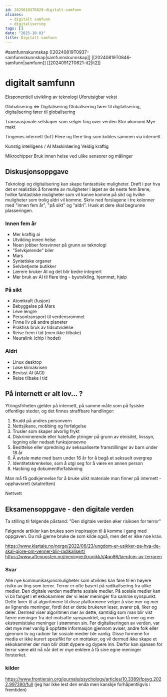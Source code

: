 ```yaml
---
id: 20250103T0829-digitalt-samfunn
aliases:
  - digitalt samfunn
  - digitalisering
tags: []
date: "2025-10-03"
title: Digitalt samfunn
---
```


#samfunnskunnskap [[20240819T0937-samfunnskunnskap|samfunnskunnskap]] [[20240819T0846-samfunn|samfunn]] [[20240912T0621-it2|it2]]

# digitalt samfunn

Eksponentiell utvikling av teknologi
Uforutsigbar vekst

Globalisering <=> Digitalisering
Globalisering fører til digitalisering, digitalisering fører til globalisering

Transnasjonale selskaper som selger ting over verden
Stor økonomi
Mye makt

Tingenes internett (IoT)
Flere og flere ting som kobles sammen via internett

Kunstig intelligens / AI
Maskinlæring
Veldig kraftig

Mikrochipper
Bruk innen helse ved ulike sensorer og målinger

## Diskusjonsoppgave

Teknologi og digitalisering kan skape fantastiske muligheter. Drøft i par hva det er realistisk å forvente av muligheter i løpet av de neste fem årene, hvilke fantastiske muligheter som vil kunne komme på sikt og hvilke muligheter som trolig aldri vil komme. Skriv ned forslagene i tre kolonner med "innen fem år", "på sikt" og "aldri". Husk at dere skal begrunne plasseringen.

### Innen fem år

- Mer kraftig ai
- Utvikling innen helse
- Noen jobber forsvinner på grunn av teknologi
- "Selvkjørende" biler
- Mars
- Syntetiske organer
- Selvbetjente butikker
- Lærere bruker AI og det blir bedre integrert
- Mer bruk av AI til flere ting - byutvikling, hjemmet, hjelp

### På sikt

- Atomkraft (fusjon)
- Bebyggelse på Mars
- Leve lengre
- Persontransport til verdensrommet
- Finne liv på andre planeter
- Praktisk bruk av tidsutvidelse
- Reise frem i tid (men ikke tilbake)
- Neuralink (chip i hodet)

### Aldri

- Linux desktop
- Løse klimakrisen
- Bevisst AI (AGI)
- Reise tilbake i tid

## På internett er alt lov... ?

Ytringsfriheten gjelder på internett, på samme måte som på fysiske offentlige steder, og det finnes straffbare handlinger:

1. Brudd på andres personvern
2. Nettsjikane, mobbing og forfølgelse
3. Trusler som skaper alvorlig frykt
4. Diskriminerende eller hatefulle ytringer på grunn av etnisitet, livssyn, legning eller nedsatt funksjonsevne
5. Besittelse eller spredning av seksualiserte framstillinger av barn under 18 år
6. Å avtale møte med barn under 16 år for å begå et seksuelt overgrep
7. Identitetskrenkelse, som å utgi seg for å være en annen person
8. Hacking og dokumentforfalskning

Man må få godkjennelse for å bruke ulikt materiale man finner på internett - opphavsrett
(sitatretten)

Nettvett

## Eksamensoppgave - den digitale verden

Ta stilling til følgende påstand:
"Den digitale verden øker risikoen for terror"

Følgende artikler kan brukes som inspirasjon til å komme i gang med oppgaven. Du må gjerne bruke de som kilde også, men det er ikke noe krav.

https://www.klartale.no/norge/2022/08/23/ungdom-er-usikker-pa-hva-de-skal-gjore-om-venner-blir-radikalisert/
https://www.aftenposten.no/meninger/kronikk/i/4qp86/laerdom-av-terroren

### Svar

Alle nye kommunikasjonsmuligheter som utvikles kan føre til en høyere risiko av ting som terror. Terror er ofte basert på radikalisering fra ulike medier. Den digitale verden medførte sosiale medier. På sosiale medier kan vi bli fanget i et ekkokammer der vi leser meninger fra samme synspunkt. Dette fører til at algoritmene til disse platformene velger å vise mer og mer av lignende meninger, fordi det er dette brukeren leser, svarer på, liker og deler. Dermed viser algoritmen mer av dette, samtidig som man blir vist færre meninger fra det motsatte synspunktet, og man kan få mer og mer ekstremistiske meninger i strømmen sin. Før digitaliseringen av verden, var det mye mer vanlig å oppfatte informasjon gjennom aviser, andre folk eller gjennom tv og radioer før sosiale medier ble vanlig. Disse formene for media er ikke kurert spesifikt for en mottaker, og vil dermed ikke skape et ekkokammer der man blir dratt dypere og dypere inn. Derfor kan sjansen for terror være økt nå når det er mye enklere å få sine egne meninger forsterket.

### kilder

https://www.frontiersin.org/journals/psychology/articles/10.3389/fpsyg.2022.997390/full (jeg har ikke lest den enda men kanskje forhåpentligvis i fremtiden)
